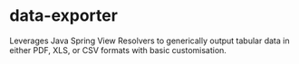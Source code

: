 # data-exporter
Leverages Java Spring View Resolvers to generically output tabular data in either PDF, XLS, or CSV formats with basic customisation.
